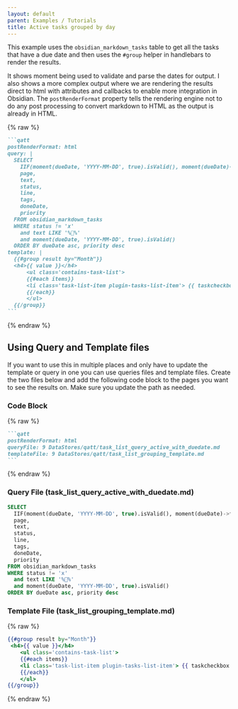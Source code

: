```yaml
---
layout: default
parent: Examples / Tutorials
title: Active tasks grouped by day
---
```


This example uses the `obsidian_markdown_tasks` table to get all the tasks that have a due date and then uses the `#group` helper in handlebars to render the results.

It shows moment being used to validate and parse the dates for output. I also shows a more complex output where we are rendering the results direct to html with attributes and callbacks to enable more integration in Obsidian. The `postRenderFormat` property tells the rendering engine not to do any post processing to convert markdown to HTML as the output is already in HTML.

{% raw %}
````markdown
```qatt
postRenderFormat: html
query: |
  SELECT
    IIF(moment(dueDate, 'YYYY-MM-DD', true).isValid(), moment(dueDate)->format("MMMM Do, YYYY"), 'No Due Date') AS Month,
    page,
    text,
    status,
    line,
    tags,
    doneDate,
    priority
  FROM obsidian_markdown_tasks
  WHERE status != 'x'
    and text LIKE '%📜%'
    and moment(dueDate, 'YYYY-MM-DD', true).isValid()
  ORDER BY dueDate asc, priority desc
template: |
  {{#group result by="Month"}}
  <h4>{{ value }}</h4>
      <ul class='contains-task-list'>
      {{#each items}}
      <li class='task-list-item plugin-tasks-list-item'> {{ taskcheckbox this }} {{#if (isHighPriority priority)}}<strong>{{/if}} {{#micromark inline="true"}} {{text}} [[{{page}}|📝]] {{/micromark}} {{#if (isHighPriority priority)}}</strong>{{/if}}</li>
      {{/each}}
      </ul>
  {{/group}}
```
````
{% endraw %}

## Using Query and Template files

If you want to use this in multiple places and only have to update the template or query in one you can use queries files and template files. Create the two files below and add the following code block to the pages you want to see the results on. Make sure you update the path as needed.

### Code Block

{% raw %}
````markdown
```qatt
postRenderFormat: html
queryFile: 9 DataStores/qatt/task_list_query_active_with_duedate.md
templateFile: 9 DataStores/qatt/task_list_grouping_template.md
```
````
{% endraw %}

### Query File (task_list_query_active_with_duedate.md)

```sql
SELECT
  IIF(moment(dueDate, 'YYYY-MM-DD', true).isValid(), moment(dueDate)->format("MMMM Do, YYYY"), 'No Due Date') AS Month,
  page,
  text,
  status,
  line,
  tags,
  doneDate,
  priority
FROM obsidian_markdown_tasks
WHERE status != 'x'
  and text LIKE '%📜%'
  and moment(dueDate, 'YYYY-MM-DD', true).isValid()
ORDER BY dueDate asc, priority desc
```

### Template File (task_list_grouping_template.md)
{% raw %}
```handlebars
{{#group result by="Month"}}
 <h4>{{ value }}</h4>
    <ul class='contains-task-list'>
    {{#each items}}
    <li class='task-list-item plugin-tasks-list-item'> {{ taskcheckbox this }} {{#if (isHighPriority priority)}}<strong>{{/if}} {{#micromark inline="true"}} {{text}} [[{{page}}|📝]] {{/micromark}} {{#if (isHighPriority priority)}}</strong>{{/if}}</li>
    {{/each}}
    </ul>
{{/group}}
```
{% endraw %}

